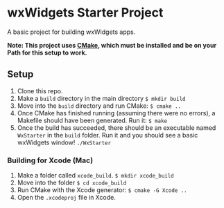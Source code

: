 # wxWidgets Starter Project
A basic project for building wxWidgets apps. 

**Note: This project uses [CMake](https://cmake.org/), which must be installed and be on your Path for this setup to work.**

## Setup
1. Clone this repo.
2. Make a `build` directory in the main directory
`$ mkdir build`
3. Move into the `build` directory and run CMake:
`$ cmake ..`
4. Once CMake has finished running (assuming there were no errors), a Makefile should have been generated. Run it:
`$ make`
5. Once the build has succeeded, there should be an executable named `WxStarter` in the `build` folder. Run it and you should see a basic wxWidgets window!
`./WxStarter`

### Building for Xcode (Mac)
1. Make a folder called `xcode_build`.
`$ mkdir xcode_build`
2. Move into the folder
`$ cd xcode_build`
3. Run CMake with the Xcode generator:
`$ cmake -G Xcode ..`
4. Open the `.xcodeproj` file in Xcode.